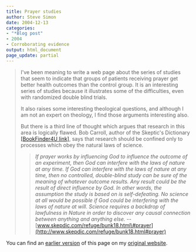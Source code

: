 ```yaml
---
title: Prayer studies
author: Steve Simon
date: 2004-12-13
categories:
- "*Blog post"
- 2004
- Corroborating evidence
output: html_document
page_update: partial
---
```

> I've been meaning to write a web page about the series of studies
> that seem to indicate that groups of patients receiving prayer get
> better health outcomes than the control group. It is an interesting
> series of studies because it illustrates some of the difficulties,
> even with randomized double blind trials.
>
> It also raises some interesting theological questions, and although I
> am not an expert on theology, I find those arguments interesting also.
>
> But there is a third line of thought which argues that research in
> this area is logically flawed. Bob Carroll, author of the Skeptic's
> Dictionary [\[BookFinder4U
> link\]](http://www.bookfinder4u.com/detail/0471272426.html), says that
> research should be confined only to processes which obey the natural
> laws of science.
>
> > *If prayer works by influencing God to influence the outcome of an
> > experiment, then God can interfere with the laws of nature at any
> > time. If God can interfere with the laws of nature at any time, then
> > no controlled, double-blind study can be sure of the meaning of
> > whatever outcome results. Any result could be the result of direct
> > influence by God. In other words, the assumption the study is based
> > on is self-defeating. No science at all would be possible if God
> > could be interfering with the laws of nature at will. Science
> > requires a backdrop of lawfulness in Nature in order to discover any
> > causal connection between anything and anything else.* \--
> > [www.skepdic.com/refuge/bunk18.html\#prayer](http://www.skepdic.com/refuge/bunk18.html#prayer)

You can find an [earlier version](http://www.pmean.com/04/PrayerStudies.html) of this page on my [original website](http://www.pmean.com/original_site.html).
